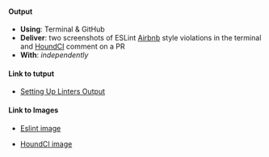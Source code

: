 #### Output
- **Using**: Terminal & GitHub
- **Deliver**: two screenshots of ESLint [Airbnb](https://github.com/airbnb/javascript)  style violations in the terminal and [HoundCI](https://houndci.com/) comment on a PR
- **With**: *independently*

#### Link to tutput
- [Setting Up Linters Output](https://github.com/andela-jomadoye/Inverted-index-repo/pull/1)

#### Link to Images
- [Eslint image](https://www.dropbox.com/s/rbanrlwqtlmfw84/Screen%20Shot%202017-03-17%20at%204.48.49%20PM.png?dl=0)

- [HoundCI image](https://www.dropbox.com/s/5h4ye313khknrwv/Screen%20Shot%202017-03-17%20at%205.57.42%20PM.png?dl=0)
